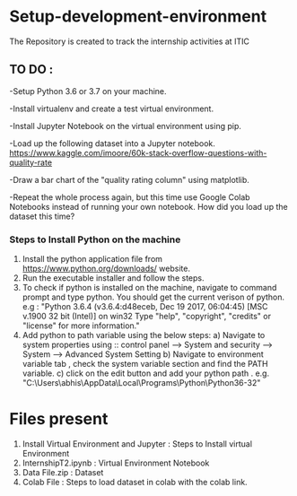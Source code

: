 # Setup-development-environment
The Repository is created to track the internship activities at ITIC


## TO DO :

-Setup Python 3.6 or 3.7 on your machine.

-Install virtualenv and create a test virtual environment.

-Install Jupyter Notebook on the virtual environment using pip.

-Load up the following dataset into a Jupyter notebook.
https://www.kaggle.com/imoore/60k-stack-overflow-questions-with-quality-rate

-Draw a bar chart of the "quality rating column" using matplotlib.

-Repeat the whole process again, but this time use Google Colab Notebooks instead of running your own notebook. How did you load up the dataset this time?


### Steps to Install Python on the machine
1) Install the python application file from https://www.python.org/downloads/ website.
2) Run the executable installer and follow the steps.
3) To check if python is installed on the machine, navigate to command prompt and type python. You should get the current verison of python. 
    e.g :  "Python 3.6.4 (v3.6.4:d48eceb, Dec 19 2017, 06:04:45) [MSC v.1900 32 bit (Intel)] on win32
            Type "help", "copyright", "credits" or "license" for more information."
4) Add python to path variable using the below steps: 
    a) Navigate to system properties using :: control panel --> System and security --> System --> Advanced System Setting
    b) Navigate to environment variable tab , check the system variable section and find the PATH variable. 
    c) click on the edit button and add your python path . 
        e.g. "C:\Users\abhis\AppData\Local\Programs\Python\Python36-32\"
        
# Files present

1) Install Virtual Environment and Jupyter : Steps to Install virtual Environment
2) InternshipT2.ipynb : Virtual Environment Notebook
3) Data File.zip : Dataset
4) Colab File : Steps to load dataset in colab with the colab link.
